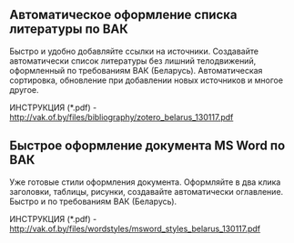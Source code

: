 ## Автоматическое оформление списка литературы по ВАК
Быстро и удобно добавляйте ссылки на источники. Создавайте автоматически список литературы без лишний телодвижений, оформленный по требованиям ВАК (Беларусь). Автоматическая сортировка, обновление при добавлении новых источников и многое другое.

ИНСТРУКЦИЯ (*.pdf) - http://vak.of.by/files/bibliography/zotero_belarus_130117.pdf

## Быстрое оформление документа MS Word по ВАК
Уже готовые стили оформления документа. Оформляйте в два клика заголовки, таблицы, рисунки, создавайте автоматически оглавление. Быстро и по требованиям ВАК (Беларусь).

ИНСТРУКЦИЯ (*.pdf) - http://vak.of.by/files/wordstyles/msword_styles_belarus_130117.pdf

